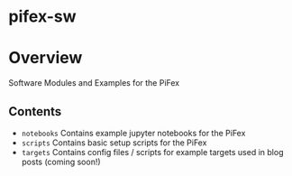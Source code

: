 # pifex-sw


# Overview

Software Modules and Examples for the PiFex

## Contents

- `notebooks` Contains example jupyter notebooks for the PiFex
- `scripts` Contains basic setup scripts for the PiFex
- `targets` Contains config files / scripts for example targets used in blog posts (coming soon!)
